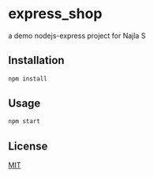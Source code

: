 # express_shop
a demo nodejs-express project for Najla S

## Installation

```bash
npm install
```

## Usage

```bash
npm start
```

## License
[MIT](https://choosealicense.com/licenses/mit/)
